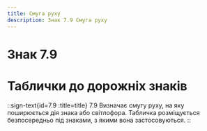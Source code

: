 ```yaml
---
title: Смуга руху
description: Знак 7.9 Смуга руху
---
```

# Знак 7.9
# Таблички до дорожніх знаків
::sign-text{id=7.9 :title=title}
7.9 Визначає смугу руху, на яку поширюється дія знака або світлофора.
Табличка розміщується безпосередньо під знаками, з якими вона застосовуються.
::